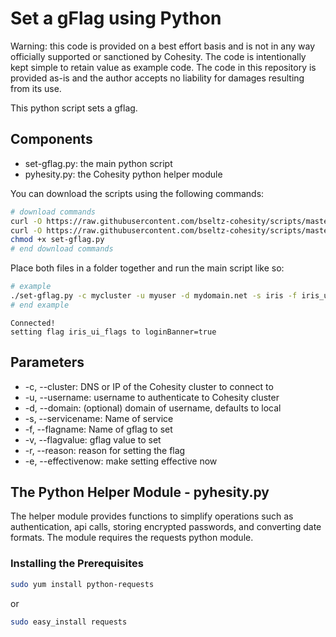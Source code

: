 # Set a gFlag using Python

Warning: this code is provided on a best effort basis and is not in any way officially supported or sanctioned by Cohesity. The code is intentionally kept simple to retain value as example code. The code in this repository is provided as-is and the author accepts no liability for damages resulting from its use.

This python script sets a gflag.

## Components

* set-gflag.py: the main python script
* pyhesity.py: the Cohesity python helper module

You can download the scripts using the following commands:

```bash
# download commands
curl -O https://raw.githubusercontent.com/bseltz-cohesity/scripts/master/python/set-gflag/set-gflag.py
curl -O https://raw.githubusercontent.com/bseltz-cohesity/scripts/master/python/pyhesity.py
chmod +x set-gflag.py
# end download commands
```

Place both files in a folder together and run the main script like so:

```bash
# example
./set-gflag.py -c mycluster -u myuser -d mydomain.net -s iris -f iris_ui_flags -v 'loginBanner=true' -r 'Enable Banner' -e
# end example
```

```text
Connected!
setting flag iris_ui_flags to loginBanner=true
```

## Parameters

* -c, --cluster: DNS or IP of the Cohesity cluster to connect to
* -u, --username: username to authenticate to Cohesity cluster
* -d, --domain: (optional) domain of username, defaults to local
* -s, --servicename: Name of service
* -f, --flagname: Name of gflag to set
* -v, --flagvalue: gflag value to set
* -r, --reason: reason for setting the flag
* -e, --effectivenow: make setting effective now

## The Python Helper Module - pyhesity.py

The helper module provides functions to simplify operations such as authentication, api calls, storing encrypted passwords, and converting date formats. The module requires the requests python module.

### Installing the Prerequisites

```bash
sudo yum install python-requests
```

or

```bash
sudo easy_install requests
```
